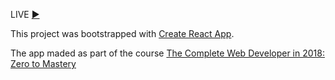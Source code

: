 LIVE [:arrow_forward:](https://martaniemiec.github.io/Robofriends-app/)

This project was bootstrapped with [Create React App](https://github.com/facebook/create-react-app).

The app maded as part of the course [The Complete Web Developer in 2018: Zero to Mastery](https://www.udemy.com/the-complete-web-developer-in-2018/)
